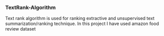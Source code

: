 ### TextRank-Algorithm
Text rank algorithm is used for ranking extractive and unsupervised text summarization/ranking technique. In this project I have used amazon food review dataset 
